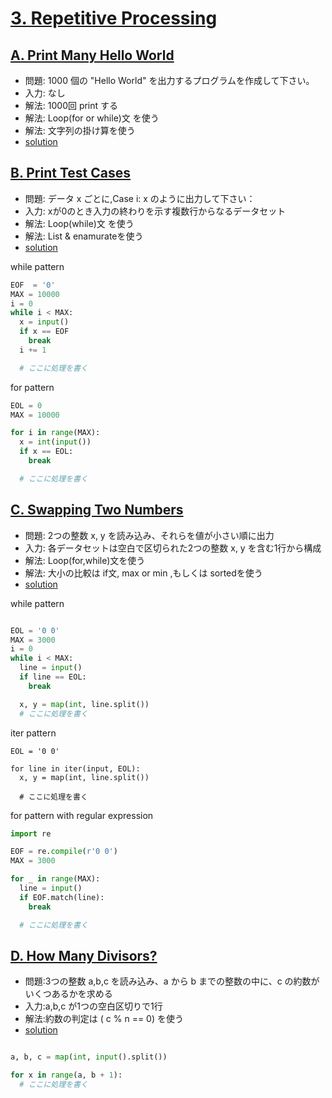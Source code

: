 # [3. Repetitive Processing ](https://onlinejudge.u-aizu.ac.jp/courses/lesson/2/ITP1/3)

## [A. Print Many Hello World ](https://onlinejudge.u-aizu.ac.jp/courses/lesson/2/ITP1/3/ITP1_3_A)

- 問題: 1000 個の "Hello World" を出力するプログラムを作成して下さい。
- 入力: なし
- 解法: 1000回 print する
- 解法: Loop(for or while)文 を使う
- 解法: 文字列の掛け算を使う
- [solution](https://onlinejudge.u-aizu.ac.jp/solutions/problem/ITP1_3_A)


## [B. Print Test Cases ](https://onlinejudge.u-aizu.ac.jp/courses/lesson/2/ITP1/3/ITP1_3_B)

- 問題: データ x ごとに,Case i: x のように出力して下さい：
- 入力: xが0のとき入力の終わりを示す複数行からなるデータセット
- 解法: Loop(while)文 を使う
- 解法: List & enamurateを使う
- [solution](https://onlinejudge.u-aizu.ac.jp/solutions/problem/ITP1_3_B)

while pattern
```py
EOF  = '0'
MAX = 10000
i = 0
while i < MAX:
  x = input()
  if x == EOF
    break
  i += 1

  # ここに処理を書く
```

for pattern 
```py
EOL = 0
MAX = 10000

for i in range(MAX):
  x = int(input())
  if x == EOL:
    break

  # ここに処理を書く
```

## [C. Swapping Two Numbers ](https://onlinejudge.u-aizu.ac.jp/courses/lesson/2/ITP1/3/ITP1_3_C)

- 問題: 2つの整数 x, y を読み込み、それらを値が小さい順に出力
- 入力: 各データセットは空白で区切られた2つの整数 x, y を含む1行から構成
- 解法: Loop(for,while)文を使う
- 解法: 大小の比較は if文, max or min ,もしくは sortedを使う
- [solution](https://onlinejudge.u-aizu.ac.jp/solutions/problem/ITP1_3_C)

while pattern
```py

EOL = '0 0'
MAX = 3000
i = 0
while i < MAX:
  line = input()
  if line == EOL:
    break

  x, y = map(int, line.split())
  # ここに処理を書く

```
iter pattern
```
EOL = '0 0'

for line in iter(input, EOL):
  x, y = map(int, line.split())

  # ここに処理を書く

```

for pattern with regular expression
```py
import re

EOF = re.compile(r'0 0')
MAX = 3000

for _ in range(MAX):
  line = input()
  if EOF.match(line):
    break

  # ここに処理を書く

```

## [D. How Many Divisors? ](https://onlinejudge.u-aizu.ac.jp/courses/lesson/2/ITP1/3/ITP1_3__D)

- 問題:3つの整数 a,b,c を読み込み、a から b までの整数の中に、c の約数がいくつあるかを求める
- 入力:a,b,c が1つの空白区切りで1行
- 解法:約数の判定は ( c % n == 0) を使う
- [solution](https://onlinejudge.u-aizu.ac.jp/solutions/problem/ITP1_3_D)

```py

a, b, c = map(int, input().split())

for x in range(a, b + 1):
  # ここに処理を書く

```
